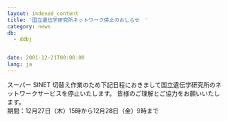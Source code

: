 ```yaml
---
layout: indexed_content
title: '国立遺伝学研究所ネットワーク停止のおしらせ　'
category: news
db:
  - ddbj


date: 2001-12-21T00:00:00
lang: ja
---
```


スーパー SINET 切替え作業のため下記日程におきまして国立遺伝学研究所のネットワークサービスを停止いたします。 皆様のご理解とご協力をお願いいたします。<br>期間：12月27日（木）15時から12月28日（金）9時まで
